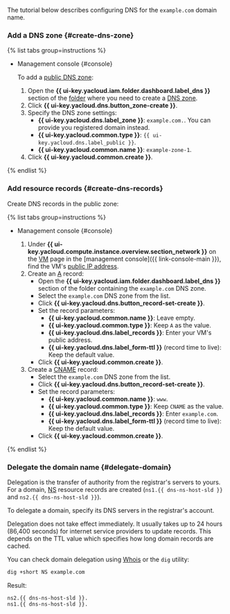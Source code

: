 The tutorial below describes configuring DNS for the `example.com` domain name.

### Add a DNS zone {#create-dns-zone}

{% list tabs group=instructions %}

- Management console {#console}

   To add a [public DNS zone](../../dns/concepts/dns-zone.md#public-zones):
   1. Open the **{{ ui-key.yacloud.iam.folder.dashboard.label_dns }}** section of the [folder](../../resource-manager/concepts/resources-hierarchy.md#folder) where you need to create a [DNS zone](../../dns/concepts/dns-zone.md).
   1. Click **{{ ui-key.yacloud.dns.button_zone-create }}**.
   1. Specify the DNS zone settings:
      * **{{ ui-key.yacloud.dns.label_zone }}**: `example.com.`. You can provide you registered domain instead.
      * **{{ ui-key.yacloud.common.type }}**: `{{ ui-key.yacloud.dns.label_public }}`.
      * **{{ ui-key.yacloud.common.name }}**: `example-zone-1`.
   1. Click **{{ ui-key.yacloud.common.create }}**.

{% endlist %}

### Add resource records {#create-dns-records}

Create DNS records in the public zone:

{% list tabs group=instructions %}

- Management console {#console}

   1. Under **{{ ui-key.yacloud.compute.instance.overview.section_network }}** on the [VM](../../compute/concepts/vm.md) page in the [management console]({{ link-console-main }}), find the VM's [public IP address](../../vpc/concepts/address.md#public-addresses).
   1. Create an [A](../../dns/concepts/resource-record.md#a) record:
      * Open the **{{ ui-key.yacloud.iam.folder.dashboard.label_dns }}** section of the folder containing the `example.com` DNS zone.
      * Select the `example.com` DNS zone from the list.
      * Click **{{ ui-key.yacloud.dns.button_record-set-create }}**.
      * Set the record parameters:
         * **{{ ui-key.yacloud.common.name }}**: Leave empty.
         * **{{ ui-key.yacloud.common.type }}**: Keep `А` as the value.
         * **{{ ui-key.yacloud.dns.label_records }}**: Enter your VM's public address.
         * **{{ ui-key.yacloud.dns.label_form-ttl }}** (record time to live): Keep the default value.
      * Click **{{ ui-key.yacloud.common.create }}**.
   1. Create a [CNAME](../../dns/concepts/resource-record.md#cname) record:
      * Select the `example.com` DNS zone from the list.
      * Click **{{ ui-key.yacloud.dns.button_record-set-create }}**.
      * Set the record parameters:
         * **{{ ui-key.yacloud.common.name }}**: `www`.
         * **{{ ui-key.yacloud.common.type }}**: Keep `CNAME` as the value.
         * **{{ ui-key.yacloud.dns.label_records }}**: Enter `example.com`.
         * **{{ ui-key.yacloud.dns.label_form-ttl }}** (record time to live): Keep the default value.
      * Click **{{ ui-key.yacloud.common.create }}**.

{% endlist %}

### Delegate the domain name {#delegate-domain}

Delegation is the transfer of authority from the registrar's servers to yours. For a domain, [NS](../../dns/concepts/resource-record.md#ns) resource records are created (`ns1.{{ dns-ns-host-sld }}` and `ns2.{{ dns-ns-host-sld }}`).

To delegate a domain, specify its DNS servers in the registrar's account.

Delegation does not take effect immediately. It usually takes up to 24 hours (86,400 seconds) for internet service providers to update records. This depends on the TTL value which specifies how long domain records are cached.

You can check domain delegation using [Whois](https://www.reg.com/whois/check_site) or the `dig` utility:

```bash
dig +short NS example.com
```

Result:

```text
ns2.{{ dns-ns-host-sld }}.
ns1.{{ dns-ns-host-sld }}.
```
